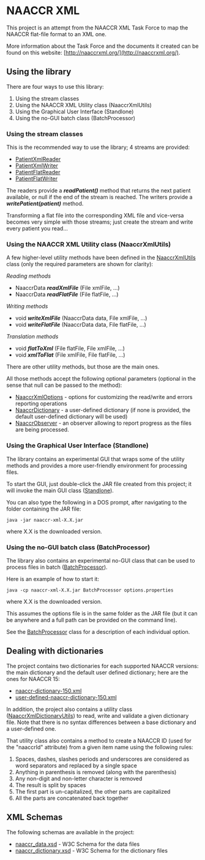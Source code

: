 NAACCR XML
==========

This project is an attempt from the NAACCR XML Task Force to map the NAACCR flat-file format to an XML one.

More information about the Task Force and the documents it created can be found on this website: [http://naaccrxml.org/](http://naaccrxml.org/).

Using the library
-----------------

There are four ways to use this library:

1. Using the stream classes
2. Using the NAACCR XML Utility class (NaaccrXmlUtils)
3. Using the Graphical User Interface (Standlone)
4. Using the no-GUI batch class (BatchProcessor)

### Using the stream classes
This is the recommended way to use the library; 4 streams are provided:
* [PatientXmlReader](https://github.com/depryf/naaccr-xml/blob/master/src/main/java/org/naaccr/xml/PatientXmlReader.java)
* [PatientXmlWriter](https://github.com/depryf/naaccr-xml/blob/master/src/main/java/org/naaccr/xml/PatientXmlWriter.java)
* [PatientFlatReader](https://github.com/depryf/naaccr-xml/blob/master/src/main/java/org/naaccr/xml/PatientFlatReader.java)
* [PatientFlatWriter](https://github.com/depryf/naaccr-xml/blob/master/src/main/java/org/naaccr/xml/PatientFlatWriter.java)

The readers provide a ***readPatient()*** method that returns the next patient available, or null if the end of the stream is reached.
The writers provide a ***writePatient(patient)*** method.

Transforming a flat file into the corresponding XML file and vice-versa becomes very simple with those streams; just create the stream and write every patient you read...

### Using the NAACCR XML Utility class (NaaccrXmlUtils)
A few higher-level utility methods have been defined in the [NaaccrXmlUtils](https://github.com/depryf/naaccr-xml/blob/master/src/main/java/org/naaccr/xml/NaaccrXmlUtils.java) class (only the required parameters are shown for clarity):

*Reading methods*
* NaaccrData ***readXmlFile*** (File xmlFile, ...)
* NaaccrData ***readFlatFile*** (File flatFile, ...)

*Writing methods*
* void ***writeXmlFile*** (NaaccrData data, File xmlFile, ...)
* void ***writeFlatFile*** (NaaccrData data, File flatFile, ...)

*Translation methods*
* void ***flatToXml*** (File flatFile, File xmlFile, ...)
* void ***xmlToFlat*** (File xmlFile, File flatFile, ...)

There are other utility methods, but those are the main ones.

All those methods accept the following optional parameters (optional in the sense that null can be passed to the method):
* [NaaccrXmlOptions](https://github.com/depryf/naaccr-xml/blob/master/src/main/java/org/naaccr/xml/NaaccrXmlOptions.java) - options for customizing the read/write and errors reporting operations
* [NaaccrDictionary](https://github.com/depryf/naaccr-xml/blob/master/src/main/java/org/naaccr/xml/entity/dictionary/NaaccrDictionary.java) - a user-defined dictionary (if none is provided, the default user-defined dictionary will be used)
* [NaaccrObserver](https://github.com/depryf/naaccr-xml/blob/master/src/main/java/org/naaccr/xml/NaaccrObserver.java) - an observer allowing to report progress as the files are being processed.

### Using the Graphical User Interface (Standlone)

The library contains an experimental GUI that wraps some of the utility methods and provides a more user-friendly environment for processing files.

To start the GUI, just double-click the JAR file created from this project; it will invoke the main GUI class 
([Standlone](https://github.com/depryf/naaccr-xml/blob/master/src/main/java/org/naaccr/xml/gui/Standalone.java)).

You can also type the following in a DOS prompt, after navigating to the folder containing the JAR file:
```
java -jar naaccr-xml-X.X.jar
```
where X.X is the downloaded version.

### Using the no-GUI batch class (BatchProcessor)

The library also contains an experimental no-GUI class that can be used to process files in batch
([BatchProcessor](https://github.com/depryf/naaccr-xml/blob/master/src/main/java/org/naaccr/xml/BatchProcessor.java)).

Here is an example of how to start it:
```
java -cp naaccr-xml-X.X.jar BatchProcessor options.properties
```
where X.X is the downloaded version.

This assumes the options file is in the same folder as the JAR file (but it can be anywhere and a full path can be provided on the command line).

See the [BatchProcessor](https://github.com/depryf/naaccr-xml/blob/master/src/main/java/org/naaccr/xml/BatchProcessor.java) class for a description of each individual option.

Dealing with dictionaries
-------------------------

The project contains two dictionaries for each supported NAACCR versions: the main dictionary and the default user defined dictionary; here are the ones for NAACCR 15:
* [naaccr-dictionary-150.xml](https://github.com/depryf/naaccr-xml/blob/master/src/main/resources/naaccr-dictionary-150.xml)
* [user-defined-naaccr-dictionary-150.xml](https://github.com/depryf/naaccr-xml/blob/master/src/main/resources/user-defined-naaccr-dictionary-150.xml)

In addition, the project also contains a utility class ([NaaccrXmlDictionaryUtils](https://github.com/depryf/naaccr-xml/blob/master/src/main/java/org/naaccr/xml/NaaccrXmlDictionaryUtils.java))
 to read, write and validate a given dictionary file. Note that there is no syntax differences between a base dictionary and a user-defined one.

That utility class also contains a method to create a NAACCR ID (used for the "naaccrId" attribute) from a given item name using the following rules:

1. Spaces, dashes, slashes periods and underscores are considered as word separators and replaced by a single space
2. Anything in parenthesis is removed (along with the parenthesis)
3. Any non-digit and non-letter character is removed
4. The result is split by spaces
5. The first part is un-capitalized, the other parts are capitalized
6. All the parts are concatenated back together

XML Schemas
-----------

The following schemas are available in the project:
* [naaccr_data.xsd](https://github.com/depryf/naaccr-xml/blob/master/src/main/resources/naaccr_data.xsd) - W3C Schema for the data files
* [naaccr_dictionary.xsd](https://github.com/depryf/naaccr-xml/blob/master/src/main/resources/naaccr_dictionary.xsd) - W3C Schema for the dictionary files
